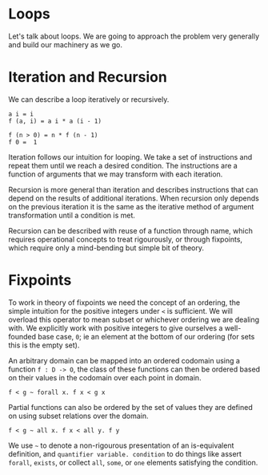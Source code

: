 # Loops

Let's talk about loops. We are going to approach the problem very generally and build our machinery as we go.

# Iteration and Recursion

We can describe a loop iteratively or recursively.

```
a i = i
f (a, i) = a i * a (i - 1)
```

```
f (n > 0) = n * f (n - 1)
f 0 =  1
```

Iteration follows our intuition for looping. We take a set of instructions and repeat them
until we reach a desired condition. The instructions are a function of arguments that we may
transform with each iteration.

Recursion is more general than iteration and describes instructions that can depend on the results of additional
iterations. When recursion only depends on the previous iteration it is the same as the iterative method of argument transformation until a condition is met.

Recursion can be described with reuse of a function through name,
which requires operational concepts to treat rigourously, or through fixpoints, which
require only a mind-bending but simple bit of theory.

# Fixpoints

To work in theory of fixpoints we need the concept of an ordering, the simple intuition for the positive integers under `<` is sufficient. We will overload this operator to mean subset or whichever ordering we are dealing with. We explicitly work with positive integers to give ourselves a well-founded base case, `0`; ie an element at the bottom of our ordering (for sets this is the empty set). 

An arbitrary domain can be mapped into an ordered codomain using a function `f : D -> O`, the class of these functions can then be ordered based on their values in the codomain over each point in domain.

```
f < g ~ forall x. f x < g x
```

Partial functions can also be ordered by the set of values they are defined on using subset relations over the domain.

```
f < g ~ all x. f x < all y. f y
```

We use `~` to denote a non-rigourous presentation of an is-equivalent definition, and `quantifier variable. condition` to do things like assert `forall`, `exists`, or collect `all`, `some`, or `one` elements satisfying the condition.

